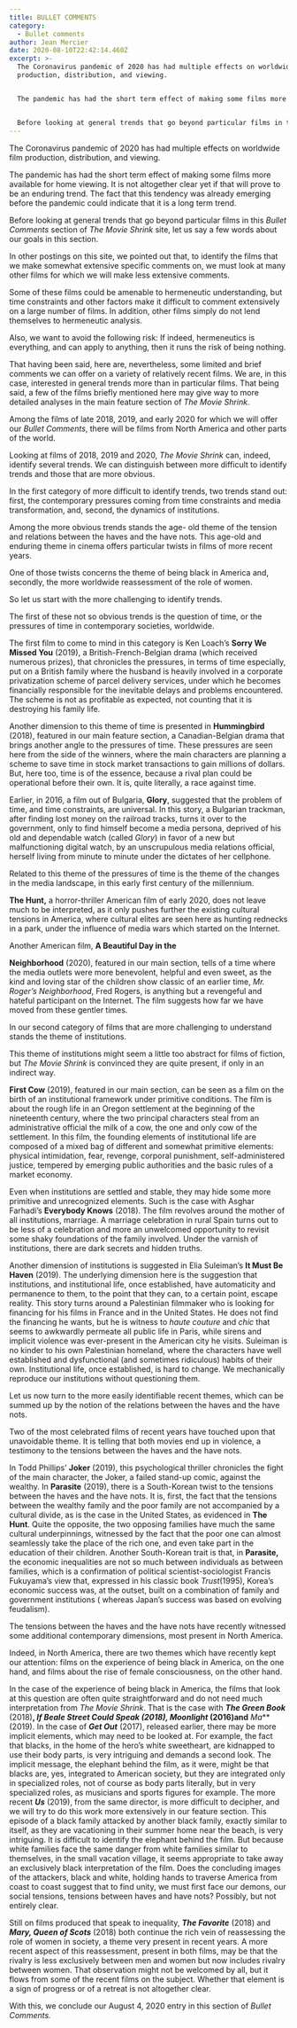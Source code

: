 ```yaml
---
title: BULLET COMMENTS
category:
  - Bullet comments
author: Jean Mercier
date: 2020-08-10T22:42:14.460Z
excerpt: >-
  The Coronavirus pandemic of 2020 has had multiple effects on worldwide film
  production, distribution, and viewing.


  The pandemic has had the short term effect of making some films more available for home viewing. It is not altogether clear yet if that will prove to be an enduring trend. The fact that this tendency was already emerging before the pandemic could indicate that it is a long term trend.


  Before looking at general trends that go beyond particular films in this Bullet Comments section of The Movie Shrink site, let us say a few words about our goals in this section.
---
```

The Coronavirus pandemic of 2020 has had multiple effects on worldwide film production, distribution, and viewing.

The pandemic has had the short term effect of making some films more available for home viewing. It is not altogether clear yet if that will prove to be an enduring trend. The fact that this tendency was already emerging before the pandemic could indicate that it is a long term trend.

Before looking at general trends that go beyond particular films in this *Bullet Comments* section of *The Movie Shrink* site, let us say a few words about our goals in this section.

In other postings on this site, we pointed out that, to identify the films that we make somewhat extensive specific comments on, we must look at many other films for which we will make less extensive comments.

Some of these films could be amenable to hermeneutic understanding, but time constraints and other factors make it difficult to comment extensively on a large number of films. In addition, other films simply do not lend themselves to hermeneutic analysis.

Also, we want to avoid the following risk: If indeed, hermeneutics is everything, and can apply to anything, then it runs the risk of being nothing.

That having been said, here are, nevertheless, some limited and brief comments we can offer on a variety of relatively recent films. We are, in this case, interested in general trends more than in particular films. That being said, a few of the films briefly mentioned here may give way to more detailed analyses in the main feature section of *The Movie Shrink*.

Among the films of late 2018, 2019, and early 2020 for which we will offer our *Bullet Comments*, there will be films from North America and other parts of the world.

Looking at films of 2018, 2019 and 2020, *The* *Movie Shrink* can, indeed, identify several trends. We can distinguish between more difficult to identify trends and those that are more obvious.

In the first category of more difficult to identify trends, two trends stand out: first, the contemporary pressures coming from time constraints and media transformation, and, second, the dynamics of institutions.

Among the more obvious trends stands the age- old theme of the tension and relations between the haves and the have nots. This age-old and enduring theme in cinema offers particular twists in films of more recent years.

One of those twists concerns the theme of being black in America and, secondly, the more worldwide reassessment of the role of women.

So let us start with the more challenging to identify trends.

The first of these not so obvious trends is the question of time, or the pressures of time in contemporary societies, worldwide.

The first film to come to mind in this category is Ken Loach’s **Sorry We Missed You** (2019), a British-French-Belgian drama (which received numerous prizes), that chronicles the pressures, in terms of time especially, put on a British family where the husband is heavily involved in a corporate privatization scheme of parcel delivery services, under which he becomes financially responsible for the inevitable delays and problems encountered. The scheme is not as profitable as expected, not counting that it is destroying his family life.

Another dimension to this theme of time is presented in **Hummingbird** (2018), featured in our main feature section, a Canadian-Belgian drama that brings another angle to the pressures of time. These pressures are seen here from the side of the winners, where the main characters are planning a scheme to save time in stock market transactions to gain millions of dollars. But, here too, time is of the essence, because a rival plan could be operational before their own. It is, quite literally, a race against time.

Earlier, in 2016, a film out of Bulgaria, **Glory**, suggested that the problem of time, and time constraints, are universal. In this story, a Bulgarian trackman, after finding lost money on the railroad tracks, turns it over to the government, only to find himself become a media persona, deprived of his old and dependable watch (called *Glory*) in favor of a new but malfunctioning digital watch, by an unscrupulous media relations official, herself living from minute to minute under the dictates of her cellphone.

Related to this theme of the pressures of time is the theme of the changes in the media landscape, in this early first century of the millennium.

**The Hunt,** a horror-thriller American film of early 2020, does not leave much to be interpreted, as it only pushes further the existing cultural tensions in America, where cultural elites are seen here as hunting rednecks in a park, under the influence of media wars which started on the Internet.

Another American film, **A Beautiful Day in the**

**Neighborhood** (2020), featured in our main section, tells of a time where the media outlets were more benevolent, helpful and even sweet, as the kind and loving star of the children show classic of an earlier time, *Mr. Roger’s* *Neighborhood*, Fred Rogers, is anything but a revengeful and hateful participant on the Internet. The film suggests how far we have moved from these gentler times.

In our second category of films that are more challenging to understand stands the theme of institutions.

This theme of institutions might seem a little too abstract for films of fiction, but *The Movie* *Shrink* is convinced they are quite present, if only in an indirect way.

**First Cow** (2019), featured in our main section, can be seen as a film on the birth of an institutional framework under primitive conditions. The film is about the rough life in an Oregon settlement at the beginning of the nineteenth century, where the two principal characters steal from an administrative official the milk of a cow, the one and only cow of the settlement. In this film, the founding elements of institutional life are composed of a mixed bag of different and somewhat primitive elements: physical intimidation, fear, revenge, corporal punishment, self-administered justice, tempered by emerging public authorities and the basic rules of a market economy.

Even when institutions are settled and stable, they may hide some more primitive and unrecognized elements. Such is the case with Asghar Farhadi’s **Everybody Knows** (2018). The film revolves around the mother of all institutions, marriage. A marriage celebration in rural Spain turns out to be less of a celebration and more an unwelcomed opportunity to revisit some shaky foundations of the family involved. Under the varnish of institutions, there are dark secrets and hidden truths.

Another dimension of institutions is suggested in Elia Suleiman’s **It Must Be Haven** (2019). The underlying dimension here is the suggestion that institutions, and institutional life, once established, have automaticity and permanence to them, to the point that they can, to a certain point, escape reality. This story turns around a Palestinian filmmaker who is looking for financing for his films in France and in the United States. He does not find the financing he wants, but he is witness to *haute couture* and *chic* that seems to awkwardly permeate all public life in Paris, while sirens and implicit violence was ever-present in the American city he visits. Suleiman is no kinder to his own Palestinian homeland, where the characters have well established and dysfunctional (and sometimes ridiculous) habits of their own. Institutional life, once established, is hard to change. We mechanically reproduce our institutions without questioning them.

Let us now turn to the more easily identifiable recent themes, which can be summed up by the notion of the relations between the haves and the have nots.

Two of the most celebrated films of recent years have touched upon that unavoidable theme. It is telling that both movies end up in violence, a testimony to the tensions between the haves and the have nots.

In Todd Phillips’ **Joker** (2019), this psychological thriller chronicles the fight of the main character, the Joker, a failed stand-up comic, against the wealthy. In **Parasite** (2019), there is a South-Korean twist to the tensions between the haves and the have nots. It is, first, the fact that the tensions between the wealthy family and the poor family are not accompanied by a cultural divide, as is the case in the United States, as evidenced in **The Hunt**. Quite the opposite, the two opposing families have much the same cultural underpinnings, witnessed by the fact that the poor one can almost seamlessly take the place of the rich one, and even take part in the education of their children. Another South-Korean trait is that, in **Parasite,** the economic inequalities are not so much between individuals as between families, which is a confirmation of political scientist-sociologist Francis Fukuyama’s view that, expressed in his classic book *Trust*(1995), Korea’s economic success was, at the outset, built on a combination of family and government institutions ( whereas Japan’s success was based on evolving feudalism).

The tensions between the haves and the have nots have recently witnessed some additional contemporary dimensions, most present in North America.

Indeed, in North America, there are two themes which have recently kept our attention: films on the experience of being black in America, on the one hand, and films about the rise of female consciousness, on the other hand.

In the case of the experience of being black in America, the films that look at this question are often quite straightforward and do not need much interpretation from *The Movie Shrink*. That is the case with ***The Green Book*** (2018)**, *If Beale Street Could Speak (***2018)**, *Moonlight*** (2016)and** *Ma*** (2019). In the case of ***Get Out*** (2017), released earlier, there may be more implicit elements, which may need to be looked at. For example, the fact that blacks, in the home of the hero’s white sweetheart, are kidnapped to use their body parts, is very intriguing and demands a second look. The implicit message, the elephant behind the film, as it were, might be that blacks are, yes, integrated to American society, but they are integrated only in specialized roles, not of course as body parts literally, but in very specialized roles, as musicians and sports figures for example. The more recent ***Us*** (2019), from the same director, is more difficult to decipher, and we will try to do this work more extensively in our feature section. This episode of a black family attacked by another black family, exactly similar to itself, as they are vacationing in their summer home near the beach, is very intriguing. It is difficult to identify the elephant behind the film. But because white families face the same danger from white families similar to themselves, in the small vacation village, it seems appropriate to take away an exclusively black interpretation of the film. Does the concluding images of the attackers, black and white, holding hands to traverse America from coast to coast suggest that to find unity, we must first face our demons, our social tensions, tensions between haves and have nots? Possibly, but not entirely clear.

[](<>)Still on films produced that speak to inequality, ***The Favorite*** (2018) and ***Mary, Queen of Scots*** (2018) both continue the rich vein of reassessing the role of women in society, a theme very present in recent years. A more recent aspect of this reassessment, present in both films, may be that the rivalry is less exclusively between men and women but now includes rivalry between women. That observation might not be welcomed by all, but it flows from some of the recent films on the subject. Whether that element is a sign of progress or of a retreat is not altogether clear.

With this, we conclude our August 4, 2020 entry in this section of *Bullet Comments.*